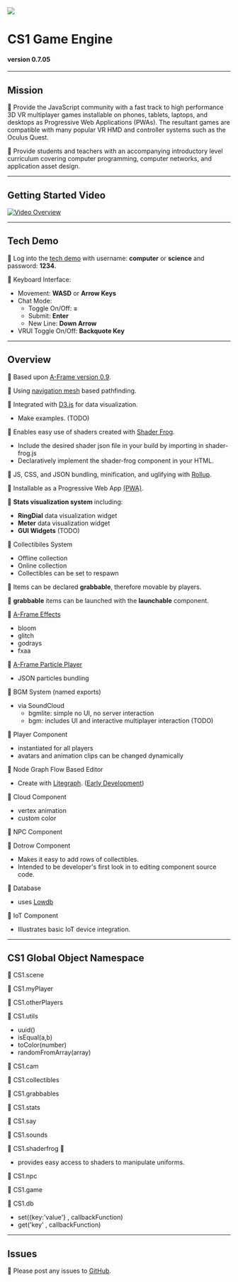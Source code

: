 <img src="https://cdn.glitch.com/a66c3f5c-9aba-45c0-952e-ccc59d8b0df3%2FCS1_logo_128.png?v=1564891473860">

# CS1 Game Engine
#### version 0.7.05
____

## Mission

🍎 Provide the JavaScript community with a fast track to high performance 3D VR multiplayer games installable on phones, tablets, laptops, and desktops as Progressive Web Applications (PWAs). The resultant games are compatible with many popular VR HMD and controller systems such as the Oculus Quest.

🍎 Provide students and teachers with an accompanying introductory level curriculum covering computer programming, computer networks, and application asset design.

____



## Getting Started Video

<a href="https://youtu.be/lKYQ1o2Uc_0" rel="noopener noreferer">![Video Overview](https://cdn.glitch.com/162b879e-fd42-40d9-8519-671d783b8c70%2FGetting_Started_Video.png?v=1575052424055)</a>


____

## Tech Demo

🍎 Log into the <a href="https://cs1.glitch.me/" noopener noreferer>tech demo</a> with username: **computer** or **science** and password: **1234**.

🍎 Keyboard Interface:
  - Movement: **WASD** or **Arrow Keys**
  - Chat Mode: 
      - Toggle On/Off: **=**
      - Submit: **Enter**
      - New Line: **Down Arrow**
  - VRUI Toggle On/Off: **Backquote Key**
  

____


## Overview

🍎 Based upon [A-Frame version 0.9](https://aframe.io/docs/0.9.0/introduction/).
  
🍎 Using [navigation mesh](https://www.donmccurdy.com/2017/08/20/creating-a-nav-mesh-for-a-webvr-scene/) based pathfinding.
  
🍎 Integrated with [D3.js](https://d3js.org/) for data visualization.
- Make examples. (TODO)
  
🍎 Enables easy use of shaders created with [Shader Frog](https://shaderfrog.com/).
- Include the desired shader json file in your build by importing in shader-frog.js
- Declaratively implement the shader-frog component in your HTML.

🍎 JS, CSS, and JSON bundling, minification, and uglifying with [Rollup](https://rollupjs.org/guide/en).

🍎 Installable as a Progressive Web App [(PWA)](https://developers.google.com/web/progressive-web-apps/).

🍎 **Stats visualization system** including:
- **RingDial** data visualization widget
- **Meter** data visualization widget
- **GUI Widgets** (TODO)

🍎 Collectibiles System
- Offline collection
- Online collection
- Collectibles can be set to respawn

🍎 Items can be declared **grabbable**, therefore movable by players.

🍎 **grabbable** items can be launched with the **launchable** component.

🍎 [A-Frame Effects](https://github.com/wizgrav/aframe-effects)
- bloom
- glitch
- godrays
- fxaa

🍎 [A-Frame Particle Player](https://github.com/supermedium/aframe-particleplayer-component)
- JSON particles bundling

🍎 BGM System (named exports)
- via SoundCloud
  - bgmlite: simple no UI, no server interaction
  - bgm: includes UI and interactive multiplayer interaction (TODO)

🍎 Player Component
- instantiated for all players
- avatars and animation clips can be changed dynamically

🍎 Node Graph Flow Based Editor
- Create with [Litegraph](https://github.com/jagenjo/litegraph.js). (<a href="https://glitch.com/edit/#!/cs1-flow?path=README.md:1:0" noopener noreferer>Early Development</a>)

🍎 Cloud Component
- vertex animation
- custom color

🍎 NPC Component

🍎 Dotrow Component
- Makes it easy to add rows of collectibles.
- Intended to be developer's first look in to editing component source code.

🍎 Database
- uses [Lowdb](https://github.com/typicode/lowdb) 

🍎 IoT Component
- Illustrates basic IoT device integration.

____

## CS1 Global Object Namespace

🍎 CS1.scene

🍎 CS1.myPlayer

🍎 CS1.otherPlayers

🍎 CS1.utils
 - uuid()
 - isEqual(a,b)
 - toColor(number)
 - randomFromArray(array)
 
🍎 CS1.cam

🍎 CS1.collectibles

🍎 CS1.grabbables

🍎 CS1.stats

🍎 CS1.say

🍎 CS1.sounds

🍎 CS1.shaderfrog 🐸
  - provides easy access to shaders to manipulate uniforms.

🍎 CS1.npc

🍎 CS1.game

🍎 CS1.db
  - set({key:'value'} , callbackFunction)
  - get('key' , callbackFunction)


____

## Issues

🍎 Please post any issues to <a href="https://github.com/EricEisaman/cs1/issues?q=is%3Aissue+is%3Aopen+sort%3Aupdated-desc" noopener noreferer>GitHub</a>.

    
    
